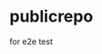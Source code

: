 # publicrepo
for e2e test















































































































































































































































































































































































































































































































































































































































































































































































































































































































































































































































































































































































































































































































































































































































































































































































































































































































































































































































































































































































































































































































































































































































































